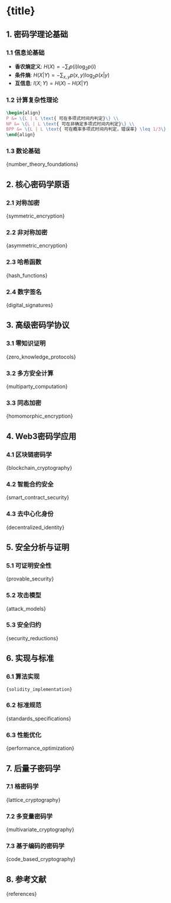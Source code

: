 
# {title}

## 1. 密码学理论基础

### 1.1 信息论基础
- **香农熵定义**: $H(X) = -\sum_{i} p(i) \log_2 p(i)$
- **条件熵**: $H(X|Y) = -\sum_{x,y} p(x,y) \log_2 p(x|y)$
- **互信息**: $I(X;Y) = H(X) - H(X|Y)$

### 1.2 计算复杂性理论
```latex
\begin{align}
P &= \{L | L \text{ 可在多项式时间内判定}\} \\
NP &= \{L | L \text{ 可在非确定多项式时间内判定}\} \\
BPP &= \{L | L \text{ 可在概率多项式时间内判定，错误率} \leq 1/3\}
\end{align}
```

### 1.3 数论基础
{number_theory_foundations}

## 2. 核心密码学原语

### 2.1 对称加密
{symmetric_encryption}

### 2.2 非对称加密
{asymmetric_encryption}

### 2.3 哈希函数
{hash_functions}

### 2.4 数字签名
{digital_signatures}

## 3. 高级密码学协议

### 3.1 零知识证明
{zero_knowledge_protocols}

### 3.2 多方安全计算
{multiparty_computation}

### 3.3 同态加密
{homomorphic_encryption}

## 4. Web3密码学应用

### 4.1 区块链密码学
{blockchain_cryptography}

### 4.2 智能合约安全
{smart_contract_security}

### 4.3 去中心化身份
{decentralized_identity}

## 5. 安全分析与证明

### 5.1 可证明安全性
{provable_security}

### 5.2 攻击模型
{attack_models}

### 5.3 安全归约
{security_reductions}

## 6. 实现与标准

### 6.1 算法实现
```solidity
{solidity_implementation}
```

### 6.2 标准规范
{standards_specifications}

### 6.3 性能优化
{performance_optimization}

## 7. 后量子密码学

### 7.1 格密码学
{lattice_cryptography}

### 7.2 多变量密码学
{multivariate_cryptography}

### 7.3 基于编码的密码学
{code_based_cryptography}

## 8. 参考文献

{references}
